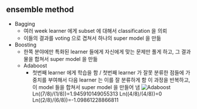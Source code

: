 ## ensemble method
* Bagging
	* 여러 week learner 에게 subset 에 대해서 classification 을 의뢰
	* 이들의 결과를 voting 으로 겹쳐서 하나의 super model 을 만듦
* Boosting
	* 한쪽 분야에만 특화된 learner 들에게 자신에게 맞는 문제만 풀게 하고, 그 결과물을 합쳐서 super model 을 만듦
	* Adaboost
		* 첫번째 learner 에게 학습을 함 / 첫번째 learner 가 잘못 분류한 점들에 가중치를 부여해서 다음 learner 는 이를 잘 분류하게 함 이 과정을 반복하고, 이 model 들을 합쳐서 super model 을 만들어 냄
		![Adaboost](images/6_1.png "Adaboost")
		 Ln((7/8)/(1/8))=1.945910149055313 
		 Ln((4/8)/(4/8))=0 
		 Ln((2/8)/(6/8))=-1.09861228866811 
